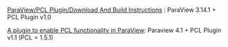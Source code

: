 [ParaView/PCL Plugin/Download And Build Instructions](https://www.paraview.org/Wiki/ParaView/PCL_Plugin/Download_And_Build_Instructions) : ParaView 3.14.1 + PCL Plugin v1.0



[A plugin to enable PCL functionality in ParaView](https://github.com/Kitware/PCLPlugin): Paraview 4.1 + PCL Plugin v1.1 (PCL = 1.5.1)

